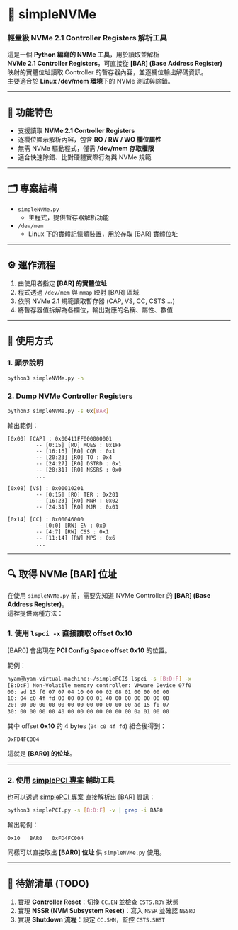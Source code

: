 # 📒 simpleNVMe

### 輕量級 NVMe 2.1 Controller Registers 解析工具

這是一個 **Python 編寫的 NVMe 工具**，用於讀取並解析  
**NVMe 2.1 Controller Registers**，可直接從 **[BAR] (Base Address Register)**  
映射的實體位址讀取 Controller 的暫存器內容，並逐欄位輸出解碼資訊。  
主要適合於 **Linux /dev/mem 環境**下的 NVMe 測試與除錯。

---

## 📝 功能特色

- 支援讀取 **NVMe 2.1 Controller Registers**  
- 逐欄位顯示解析內容，包含 **RO / RW / WO 欄位屬性**  
- 無需 NVMe 驅動程式，僅需 **/dev/mem 存取權限**  
- 適合快速除錯、比對硬體實際行為與 NVMe 規範  

---

## 🗂️ 專案結構

- `simpleNVMe.py`  
  - 主程式，提供暫存器解析功能
- `/dev/mem`  
  - Linux 下的實體記憶體裝置，用於存取 [BAR] 實體位址

---

## ⚙️ 運作流程

1.  由使用者指定 **[BAR] 的實體位址**  
2.  程式透過 `/dev/mem` 與 `mmap` 映射 [BAR] 區域  
3.  依照 NVMe 2.1 規範讀取暫存器 (CAP, VS, CC, CSTS …)  
4.  將暫存器值拆解為各欄位，輸出對應的名稱、屬性、數值  

---

## 🚀 使用方式

### 1. 顯示說明

```bash
python3 simpleNVMe.py -h
```

### 2. Dump NVMe Controller Registers

```bash
python3 simpleNVMe.py -s 0x[BAR]
```

輸出範例：

```
[0x00] [CAP] : 0x00411FF000000001
         -- [0:15] [RO] MQES : 0x1FF
         -- [16:16] [RO] CQR : 0x1
         -- [20:23] [RO] TO : 0x4
         -- [24:27] [RO] DSTRD : 0x1
         -- [28:31] [RO] NSSRS : 0x0
         ...

[0x08] [VS] : 0x00010201
         -- [0:15] [RO] TER : 0x201
         -- [16:23] [RO] MNR : 0x02
         -- [24:31] [RO] MJR : 0x01

[0x14] [CC] : 0x00046000
         -- [0:0] [RW] EN : 0x0
         -- [4:7] [RW] CSS : 0x1
         -- [11:14] [RW] MPS : 0x6
         ...
```

---

## 🔍 取得 NVMe [BAR] 位址

在使用 `simpleNVMe.py` 前，需要先知道 NVMe Controller 的 **[BAR] (Base Address Register)**。  
這裡提供兩種方法：  

### 1. 使用 `lspci -x` 直接讀取 offset 0x10  

[BAR0] 會出現在 **PCI Config Space offset 0x10** 的位置。  

範例：  

```bash
hyam@hyam-virtual-machine:~/simplePCI$ lspci -s [B:D:F] -x
[B:D:F] Non-Volatile memory controller: VMware Device 07f0
00: ad 15 f0 07 07 04 10 00 00 02 08 01 00 00 00 00
10: 04 c0 4f fd 00 00 00 00 01 40 00 00 00 00 00 00
20: 00 00 00 00 00 00 00 00 00 00 00 00 ad 15 f0 07
30: 00 00 00 00 40 00 00 00 00 00 00 00 0a 01 00 00
```

其中 offset **0x10** 的 4 bytes (`04 c0 4f fd`) 組合後得到：  

```
0xFD4FC004
```

這就是 **[BAR0] 的位址**。  

---

### 2. 使用 [simplePCI 專案](https://github.com/straytale/simplePCI) 輔助工具  

也可以透過 [simplePCI 專案](https://github.com/straytale/simplePCI) 直接解析出 [BAR] 資訊：  

```bash
python3 simplePCI.py -s [B:D:F] -v | grep -i BAR0
```

輸出範例：  

```
0x10   BAR0   0xFD4FC004
```

同樣可以直接取出 **[BAR0] 位址** 供 `simpleNVMe.py` 使用。  

---

## 📌 待辦清單 (TODO)

1. 實現 **Controller Reset**：切換 `CC.EN` 並檢查 `CSTS.RDY` 狀態  
2. 實現 **NSSR (NVM Subsystem Reset)**：寫入 `NSSR` 並確認 `NSSRO`  
3. 實現 **Shutdown 流程**：設定 `CC.SHN`，監控 `CSTS.SHST`  
